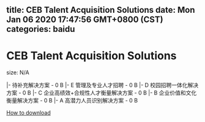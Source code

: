 
title: CEB Talent Acquisition Solutions
date: Mon Jan 06 2020 17:47:56 GMT+0800 (CST)    
categories: baidu
---

# CEB Talent Acquisition Solutions
size: N/A
 
 
|- 待补充解决方案 - 0 B
|- E 管理及专业人才招聘 - 0 B
|- D 校园招聘一体化解决方案 - 0 B
|- C 企业高绩效+合规性人才衡量解决方案 - 0 B
|- B 企业价值和文化衡量解决方案 - 0 B
|- A 高潜力人员识别解决方案 - 0 B

[How to download](https://bpcam.bemobtrk.com/go/2ceec3aa-1ca2-46d6-b9ff-aaa5c184517c?jno=1247)